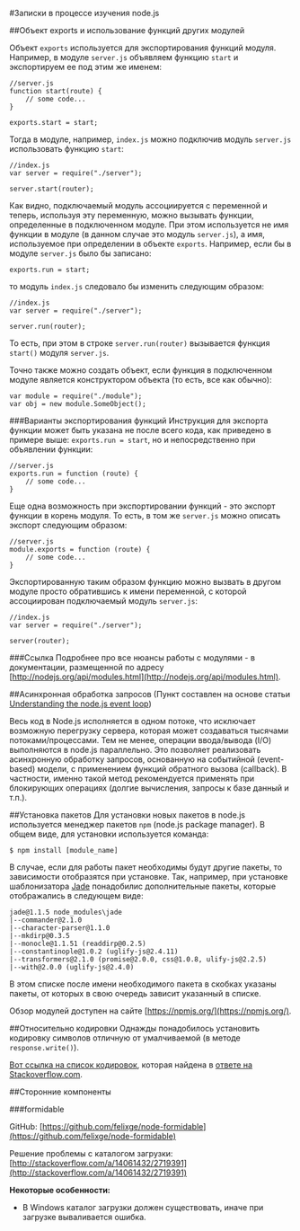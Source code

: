#Записки в процессе изучения node.js

##Объект exports и использование функций других модулей

Объект `exports` используется для экспортирования функций модуля. Например, в модуле `server.js` объявляем функцию `start` и экспортируем ее под этим же именем:

	//server.js
	function start(route) {
		// some code...
	}
	
	exports.start = start;

Тогда в модуле, например, `index.js` можно подключив модуль `server.js` использовать функцию `start`:

	//index.js
	var server = require("./server");
	
	server.start(router);

Как видно, подключаемый модуль ассоциируется с переменной и теперь, используя эту переменную, можно вызывать функции, определенные в подключенном модуле. При этом используется не имя функции в модуле (в данном случае это модуль `server.js`), а имя, используемое при определении в объекте `exports`. Например, если бы в модуле `server.js` было бы записано:

	exports.run = start;

то модуль `index.js` следовало бы изменить следующим образом:

	//index.js
	var server = require("./server");
	
	server.run(router);

То есть, при этом в строке `server.run(router)` вызывается функция `start()` модуля `server.js`.

Точно также можно создать объект, если функция в подключенном модуле является конструктором объекта (то есть, все как обычно):

	var module = require("./module");
	var obj = new module.SomeObject(); 

###Варианты экспортирования функций
Инструкция для экспорта функции может быть указана не после всего кода, как приведено в примере выше: `exports.run = start`, но и непосредственно при объявлении функции:

	//server.js
	exports.run = function (route) {
		// some code...
	}

Еще одна возможность при экспортировании функций - это экспорт функции в корень модуля. То есть, в том же `server.js` можно описать экспорт следующим образом:

	//server.js
	module.exports = function (route) {
		// some code...
	}

Экспортированную таким образом функцию можно вызвать в другом модуле просто обратившись к имени переменной, с которой ассоциирован подключаемый модуль `server.js`:

	//index.js
	var server = require("./server");

	server(router);

###Ссылка
Подробнее про все нюансы работы с модулями - в документации, размещенной по адресу [http://nodejs.org/api/modules.html](http://nodejs.org/api/modules.html).

##Асинхронная обработка запросов
(Пункт составлен на основе статьи [Understanding the node.js event loop](http://blog.mixu.net/2011/02/01/understanding-the-node-js-event-loop/))
 
Весь код в Node.js исполняется в одном потоке, что исключает возможную перегрузку сервера, которая может создаваться тысячами потоками/процессами. Тем не менее, операции ввода/вывода (I/O) выполняются в node.js параллельно. Это позволяет реализовать асинхронную обработку запросов, основанную на событийной (event-based) модели, с применением функций обратного вызова (callback). В частности, именно такой метод рекомендуется применять при блокирующих операциях (долгие вычисления, запросы к базе данный и т.п.).

##Установка пакетов
Для установки новых пакетов в node.js используется менеджер пакетов `npm` (node.js package manager). В общем виде, для установки используется команда:

	$ npm install [module_name] 

В случае, если для работы пакет необходимы будут другие пакеты, то зависимости отобразятся при установке. Так, например, при установке шаблонизатора [Jade](http://jade-lang.com/) понадобилис дополнительные пакеты, которые отображались в следующем виде:

	jade@1.1.5 node_modules\jade
	|--commander@2.1.0
	|--character-parser@1.1.0
	|--mkdirp@0.3.5
	|--monocle@1.1.51 (readdirp@0.2.5)
	|--constantinople@1.0.2 (uglify-js@2.4.11)
	|--transformers@2.1.0 (promise@2.0.0, css@1.0.8, ulify-js@2.2.5)
	|--with@2.0.0 (uglify-js@2.4.0)

В этом списке после имени необходимого пакета в скобках указаны пакеты, от которых в свою очередь зависит указанный в списке.

Обзор модулей доступен на сайте [https://npmjs.org/](https://npmjs.org/).

##Относительно кодировки
Однажды понадобилось установить кодировку символов отличную от умалчиваемой (в методе `response.write()`).

[Вот ссылка на список кодировок](https://github.com/joyent/node/blob/5a5a98d0d8281f6901b7e9dac285d59ab3e39b95/lib/buffer.js#L126), которая найдена в [ответе на Stackoverflow.com](http://stackoverflow.com/questions/14551608/cant-find-encodings-for-node-js).

##Сторонние компоненты

###formidable

GitHub: [https://github.com/felixge/node-formidable](https://github.com/felixge/node-formidable)

Решение проблемы с каталогом загрузки: [http://stackoverflow.com/a/14061432/2719391](http://stackoverflow.com/a/14061432/2719391)

**Некоторые особенности:**

* В Windows каталог загрузки должен существовать, иначе при загрузке вываливается ошибка.
